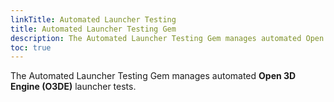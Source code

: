 ```yaml
---
linkTitle: Automated Launcher Testing
title: Automated Launcher Testing Gem
description: The Automated Launcher Testing Gem manages automated Open 3D Engine (O3DE) launcher tests.
toc: true
---
```


The Automated Launcher Testing Gem manages automated **Open 3D Engine (O3DE)** launcher tests.
